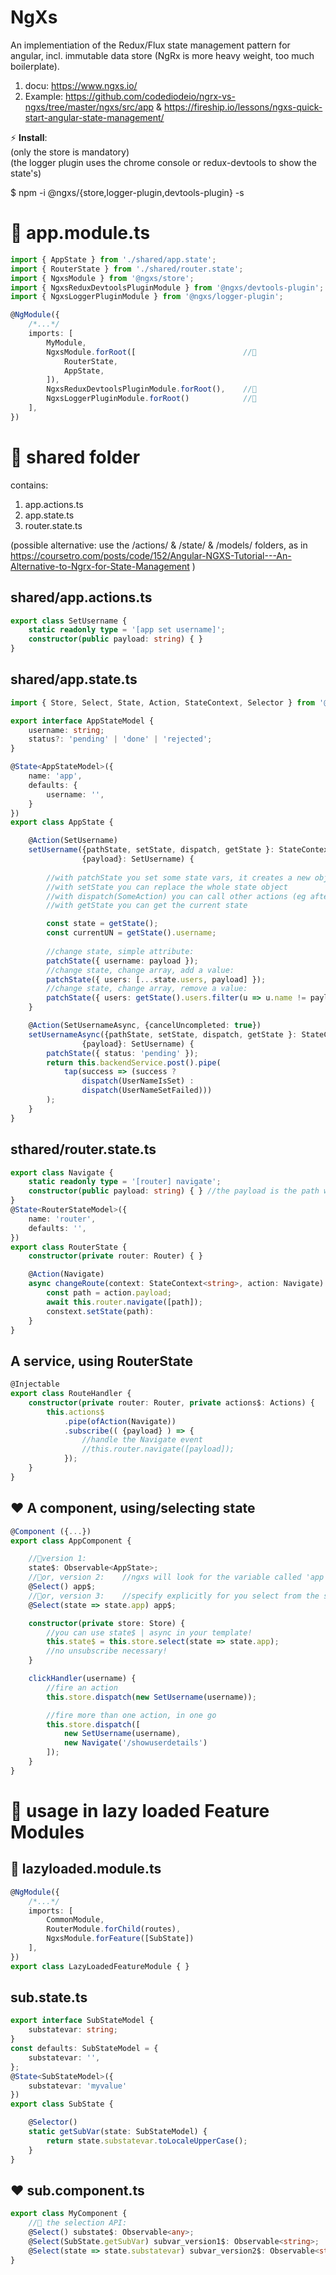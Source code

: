 <link rel="stylesheet" href="../../_github-markdown.css">

# NgXs

An implementiation of the Redux/Flux state management pattern for angular, incl. immutable data store (NgRx is more heavy weight, too much boilerplate).

1. docu: https://www.ngxs.io/
2. Example: https://github.com/codediodeio/ngrx-vs-ngxs/tree/master/ngxs/src/app & https://fireship.io/lessons/ngxs-quick-start-angular-state-management/

⚡️ **Install**:<br>
(only the store is mandatory)<br>
(the logger plugin uses the chrome console or redux-devtools to show the state's)

$ npm -i @ngxs/{store,logger-plugin,devtools-plugin} -s

# 📖 app.module.ts
```ts
import { AppState } from './shared/app.state';
import { RouterState } from './shared/router.state';
import { NgxsModule } from '@ngxs/store';
import { NgxsReduxDevtoolsPluginModule } from '@ngxs/devtools-plugin';
import { NgxsLoggerPluginModule } from '@ngxs/logger-plugin';

@NgModule({
    /*...*/
    imports: [
        MyModule,
        NgxsModule.forRoot([                        //🚀
            RouterState,
            AppState,
        ]),
        NgxsReduxDevtoolsPluginModule.forRoot(),    //🚀
        NgxsLoggerPluginModule.forRoot()            //🚀
    ],
})
```
# 📖 shared folder
contains:
1. app.actions.ts
2. app.state.ts
3. router.state.ts

(possible alternative: use the /actions/ & /state/ & /models/ folders, as in https://coursetro.com/posts/code/152/Angular-NGXS-Tutorial---An-Alternative-to-Ngrx-for-State-Management )

## shared/app.actions.ts
```ts
export class SetUsername {
    static readonly type = '[app set username]';
    constructor(public payload: string) { }
}
```
## shared/app.state.ts
```ts
import { Store, Select, State, Action, StateContext, Selector } from '@ngxs/store';

export interface AppStateModel {
    username: string;
    status?: 'pending' | 'done' | 'rejected';
}

@State<AppStateModel>({
    name: 'app',
    defaults: {
        username: '',
    }
})
export class AppState {

    @Action(SetUsername)
    setUsername({pathState, setState, dispatch, getState }: StateContext<AppStateModel>,
                {payload}: SetUsername) {
        
        //with patchState you set some state vars, it creates a new object under the hood!
        //with setState you can replace the whole state object
        //with dispatch(SomeAction) you can call other actions (eg after async calls)
        //with getState you can get the current state

        const state = getState();
        const currentUN = getState().username;
        
        //change state, simple attribute:
        patchState({ username: payload });
        //change state, change array, add a value:
        patchState({ users: [...state.users, payload] });
        //change state, change array, remove a value:
        patchState({ users: getState().users.filter(u => u.name != payload) });
    }

    @Action(SetUsernameAsync, {cancelUncompleted: true})
    setUsernameAsync({pathState, setState, dispatch, getState }: StateContext<AppStateModel>,
                {payload}: SetUsername) {
        patchState({ status: 'pending' });
        return this.backendService.post().pipe(
            tap(success => (success ?
                dispatch(UserNameIsSet) :
                dispatch(UserNameSetFailed)))
        );
    }
}
```
## sthared/router.state.ts
```ts
export class Navigate {
    static readonly type = '[router] navigate';
    constructor(public payload: string) { } //the payload is the path we want to navigate to
}
@State<RouterStateModel>({
    name: 'router',
    defaults: '',
})
export class RouterState {
    constructor(private router: Router) { }

    @Action(Navigate)
    async changeRoute(context: StateContext<string>, action: Navigate) {
        const path = action.payload;
        await this.router.navigate([path]);
        constext.setState(path):
    }
}
```
## A service, using RouterState
```ts
@Injectable
export class RouteHandler {
    constructor(private router: Router, private actions$: Actions) {
        this.actions$
            .pipe(ofAction(Navigate))
            .subscribe(( {payload} ) => {
                //handle the Navigate event
                //this.router.navigate([payload]);
            });
    }
}
```
## ❤️ A component, using/selecting state
```ts
@Component ({...})
export class AppComponent {

    //🚀version 1:
    state$: Observable<AppState>;
    //🚀or, version 2:    //ngxs will look for the variable called 'app'
    @Select() app$;
    //🚀or, version 3:    //specify explicitly for you select from the store
    @Select(state => state.app) app$;

    constructor(private store: Store) {
        //you can use state$ | async in your template!
        this.state$ = this.store.select(state => state.app);
        //no unsubscribe necessary!
    }

    clickHandler(username) {
        //fire an action
        this.store.dispatch(new SetUsername(username));

        //fire more than one action, in one go
        this.store.dispatch([
            new SetUsername(username),
            new Navigate('/showuserdetails')
        ]);
    }
}
```
# 📖 usage in lazy loaded Feature Modules
## 🚀 lazyloaded.module.ts
```ts
@NgModule({
    /*...*/
    imports: [
        CommonModule,
        RouterModule.forChild(routes),
        NgxsModule.forFeature([SubState])
    ],
})
export class LazyLoadedFeatureModule { }
```
## sub.state.ts
```ts
export interface SubStateModel {
    substatevar: string;
}
const defaults: SubStateModel = {
    substatevar: '',
};
@State<SubStateModel>({
    substatevar: 'myvalue'
})
export class SubState {

    @Selector()
    static getSubVar(state: SubStateModel) {
        return state.substatevar.toLocaleUpperCase();
    }
}
```
## ❤️ sub.component.ts
```ts
export class MyComponent {
    //🚀 the selection API:
    @Select() substate$: Observable<any>;
    @Select(SubState.getSubVar) subvar_version1$: Observable<string>;
    @Select(state => state.substatevar) subvar_version2$: Observable<string>;
}
```


